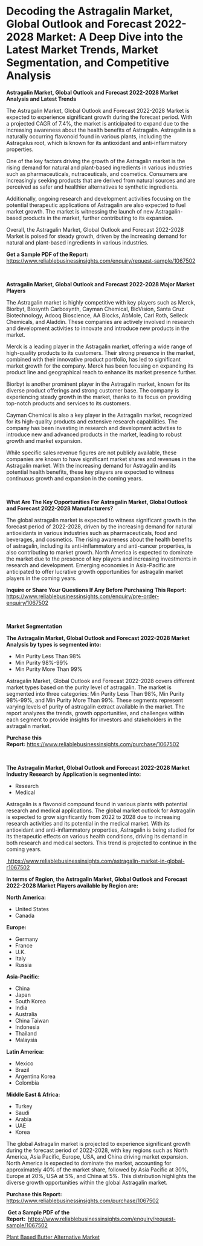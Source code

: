 <p><h1>Decoding the Astragalin Market, Global Outlook and Forecast 2022-2028 Market: A Deep Dive into the Latest Market Trends, Market Segmentation, and Competitive Analysis</h1></p><p><strong>Astragalin Market, Global Outlook and Forecast 2022-2028 Market Analysis and Latest Trends</strong></p>
<p><p>The Astragalin Market, Global Outlook and Forecast 2022-2028 Market is expected to experience significant growth during the forecast period. With a projected CAGR of 7.4%, the market is anticipated to expand due to the increasing awareness about the health benefits of Astragalin. Astragalin is a naturally occurring flavonoid found in various plants, including the Astragalus root, which is known for its antioxidant and anti-inflammatory properties.</p><p>One of the key factors driving the growth of the Astragalin market is the rising demand for natural and plant-based ingredients in various industries such as pharmaceuticals, nutraceuticals, and cosmetics. Consumers are increasingly seeking products that are derived from natural sources and are perceived as safer and healthier alternatives to synthetic ingredients.</p><p>Additionally, ongoing research and development activities focusing on the potential therapeutic applications of Astragalin are also expected to fuel market growth. The market is witnessing the launch of new Astragalin-based products in the market, further contributing to its expansion.</p><p>Overall, the Astragalin Market, Global Outlook and Forecast 2022-2028 Market is poised for steady growth, driven by the increasing demand for natural and plant-based ingredients in various industries.</p></p>
<p><strong>Get a Sample PDF of the Report:&nbsp;</strong> <a href="https://www.reliablebusinessinsights.com/enquiry/request-sample/1067502">https://www.reliablebusinessinsights.com/enquiry/request-sample/1067502</a></p>
<p>&nbsp;</p>
<p><strong>Astragalin Market, Global Outlook and Forecast 2022-2028 Major Market Players</strong></p>
<p><p>The Astragalin market is highly competitive with key players such as Merck, Biorbyt, Biosynth Carbosynth, Cayman Chemical, BioVision, Santa Cruz Biotechnology, Adooq Bioscience, AA Blocks, AbMole, Carl Roth, Selleck Chemicals, and Aladdin. These companies are actively involved in research and development activities to innovate and introduce new products in the market.</p><p>Merck is a leading player in the Astragalin market, offering a wide range of high-quality products to its customers. Their strong presence in the market, combined with their innovative product portfolio, has led to significant market growth for the company. Merck has been focusing on expanding its product line and geographical reach to enhance its market presence further.</p><p>Biorbyt is another prominent player in the Astragalin market, known for its diverse product offerings and strong customer base. The company is experiencing steady growth in the market, thanks to its focus on providing top-notch products and services to its customers.</p><p>Cayman Chemical is also a key player in the Astragalin market, recognized for its high-quality products and extensive research capabilities. The company has been investing in research and development activities to introduce new and advanced products in the market, leading to robust growth and market expansion.</p><p>While specific sales revenue figures are not publicly available, these companies are known to have significant market shares and revenues in the Astragalin market. With the increasing demand for Astragalin and its potential health benefits, these key players are expected to witness continuous growth and expansion in the coming years.</p></p>
<p>&nbsp;</p>
<p><strong>What Are The Key Opportunities For Astragalin Market, Global Outlook and Forecast 2022-2028 Manufacturers?</strong></p>
<p><p>The global astragalin market is expected to witness significant growth in the forecast period of 2022-2028, driven by the increasing demand for natural antioxidants in various industries such as pharmaceuticals, food and beverages, and cosmetics. The rising awareness about the health benefits of astragalin, including its anti-inflammatory and anti-cancer properties, is also contributing to market growth. North America is expected to dominate the market due to the presence of key players and increasing investments in research and development. Emerging economies in Asia-Pacific are anticipated to offer lucrative growth opportunities for astragalin market players in the coming years.</p></p>
<p><strong>Inquire or Share Your Questions If Any Before Purchasing This Report:</strong> <a href="https://www.reliablebusinessinsights.com/enquiry/pre-order-enquiry/1067502">https://www.reliablebusinessinsights.com/enquiry/pre-order-enquiry/1067502</a></p>
<p>&nbsp;</p>
<p><strong>Market Segmentation</strong></p>
<p><strong>The Astragalin Market, Global Outlook and Forecast 2022-2028 Market Analysis by types is segmented into:</strong></p>
<p><ul><li>Min Purity Less Than 98%</li><li>Min Purity 98%-99%</li><li>Min Purity More Than 99%</li></ul></p>
<p><p>Astragalin Market, Global Outlook and Forecast 2022-2028 covers different market types based on the purity level of astragalin. The market is segmented into three categories: Min Purity Less Than 98%, Min Purity 98%-99%, and Min Purity More Than 99%. These segments represent varying levels of purity of astragalin extract available in the market. The report analyzes the trends, growth opportunities, and challenges within each segment to provide insights for investors and stakeholders in the astragalin market.</p></p>
<p><strong>Purchase this Report:&nbsp;</strong><a href="https://www.reliablebusinessinsights.com/purchase/1067502">https://www.reliablebusinessinsights.com/purchase/1067502</a></p>
<p>&nbsp;</p>
<p><strong>The Astragalin Market, Global Outlook and Forecast 2022-2028 Market Industry Research by Application is segmented into:</strong></p>
<p><ul><li>Research</li><li>Medical</li></ul></p>
<p><p>Astragalin is a flavonoid compound found in various plants with potential research and medical applications. The global market outlook for Astragalin is expected to grow significantly from 2022 to 2028 due to increasing research activities and its potential in the medical market. With its antioxidant and anti-inflammatory properties, Astragalin is being studied for its therapeutic effects on various health conditions, driving its demand in both research and medical sectors. This trend is projected to continue in the coming years.</p></p>
<p><a href="https://www.reliablebusinessinsights.com/astragalin-market-in-global-r1067502">&nbsp;https://www.reliablebusinessinsights.com/astragalin-market-in-global-r1067502</a></p>
<p><strong>In terms of Region, the Astragalin Market, Global Outlook and Forecast 2022-2028 Market Players available by Region are:</strong></p>
<p>
    <p> <strong> North America: </strong>
        <ul>
            <li>United States</li>
            <li>Canada</li>
        </ul>
        </p> 
    <p> <strong> Europe: </strong>
        <ul>
            <li>Germany</li>
            <li>France</li>
            <li>U.K.</li>
            <li>Italy</li>
            <li>Russia</li>
        </ul>
        </p> 
    <p> <strong> Asia-Pacific: </strong>
        <ul>
            <li>China</li>
            <li>Japan</li>
            <li>South Korea</li>
            <li>India</li>
            <li>Australia</li>
            <li>China Taiwan</li>
            <li>Indonesia</li>
            <li>Thailand</li>
            <li>Malaysia</li>
        </ul>
        </p> 
    <p> <strong> Latin America: </strong>
        <ul>
            <li>Mexico</li>
            <li>Brazil</li>
            <li>Argentina Korea</li>
            <li>Colombia</li>
        </ul>
        </p> 
    <p> <strong> Middle East & Africa: </strong>
        <ul>
            <li>Turkey</li>
            <li>Saudi</li>
            <li>Arabia</li>
            <li>UAE</li>
            <li>Korea</li>
        </ul>
    </p>
    </p>
<p><p>The global Astragalin market is projected to experience significant growth during the forecast period of 2022-2028, with key regions such as North America, Asia Pacific, Europe, USA, and China driving market expansion. North America is expected to dominate the market, accounting for approximately 40% of the market share, followed by Asia Pacific at 30%, Europe at 20%, USA at 5%, and China at 5%. This distribution highlights the diverse growth opportunities within the global Astragalin market.</p></p>
<p><strong>Purchase this Report: </strong><a href="https://www.reliablebusinessinsights.com/purchase/1067502">https://www.reliablebusinessinsights.com/purchase/1067502</a></p>
<p>&nbsp;<strong>Get a Sample PDF of the Report:&nbsp;&nbsp;</strong><a href="https://www.reliablebusinessinsights.com/enquiry/request-sample/1067502">https://www.reliablebusinessinsights.com/enquiry/request-sample/1067502</a></p>
<p><strong></strong></p>
<p><p><a href="https://github.com/staberhelen84/Market-Research-Report-List-1/blob/main/plant-based-butter-alternative-market.md">Plant Based Butter Alternative Market</a></p></p>